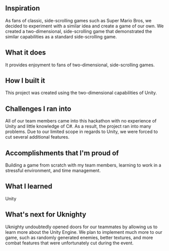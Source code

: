 ## Inspiration
As fans of classic, side-scrolling games such as Super Mario Bros, we decided to experiment with a similar idea and create a game of our own. We created a two-dimensional, side-scrolling game that demonstrated the similar capabilities as a standard side-scrolling game.

## What it does
It provides enjoyment to fans of two-dimensional, side-scrolling games.

## How I built it
This project was created using the two-dimensional capabilities of Unity.

## Challenges I ran into
All of our team members came into this hackathon with no experience of Unity and little knowledge of C#. As a result, the project ran into many problems. Due to our limited scope in regards to Unity, we were forced to cut several additional features.

## Accomplishments that I'm proud of
Building a game from scratch with my team members, learning to work in a stressful environment, and time management.

## What I learned
Unity

## What's next for Uknighty
Uknighty undoubtedly opened doors for our teammates by allowing us to learn more about the Unity Engine. We plan to implement much more to our game, such as randomly generated enemies, better textures, and more combat features that were unfortunately cut during the event.
